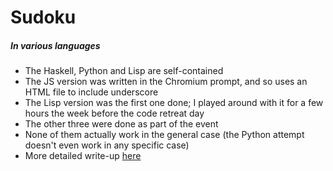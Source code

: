 # Sudoku
##### In various languages

- The Haskell, Python and Lisp are self-contained
- The JS version was written in the Chromium prompt, and so uses an HTML file to include underscore
- The Lisp version was the first one done; I played around with it for a few hours the week before the code retreat day
- The other three were done as part of the event
- None of them actually work in the general case (the Python attempt doesn't even work in any specific case)
- More detailed write-up [here](http://langnostic.blogspot.ca/2013/05/code-retreat-sudoku.html)
